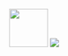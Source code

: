 <img src = "https://user-images.githubusercontent.com/62425964/227695941-60b08a34-5a0d-4a38-accb-b7c01d189061.gif" width = "70" height = "auto"/> <img src="http://mazassumnida.wtf/api/mini/generate_badge?boj=xb205"> 
